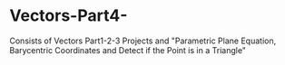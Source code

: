 # Vectors-Part4-
Consists of Vectors Part1-2-3 Projects and "Parametric Plane Equation, Barycentric Coordinates and Detect if the Point is in a Triangle"
